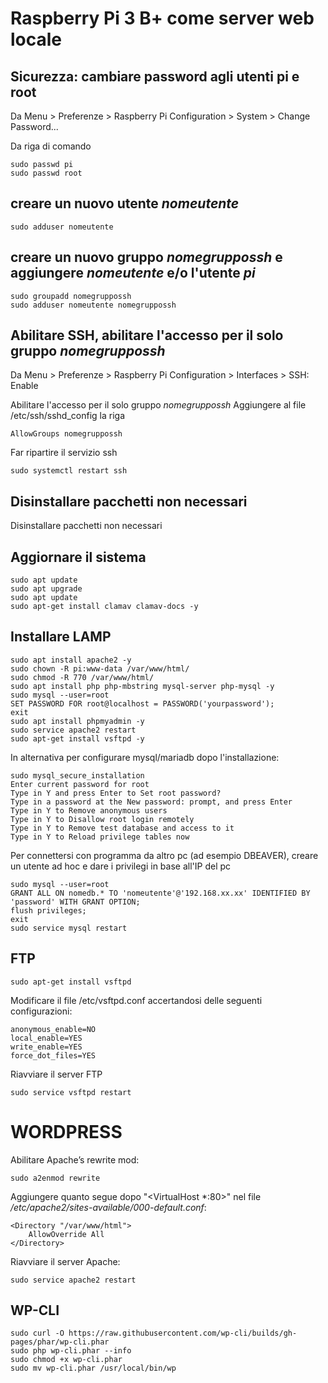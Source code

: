 # Raspberry Pi 3 B+ come server web locale

## Sicurezza: cambiare password agli utenti pi e root
Da Menu > Preferenze > Raspberry Pi Configuration > System > Change Password...

Da riga di comando 
```
sudo passwd pi
sudo passwd root
```
## creare un nuovo utente *nomeutente*
```
sudo adduser nomeutente
```
## creare un nuovo gruppo *nomegruppossh* e aggiungere *nomeutente* e/o l'utente *pi*
```
sudo groupadd nomegruppossh
sudo adduser nomeutente nomegruppossh
```
## Abilitare SSH, abilitare l'accesso per il solo gruppo *nomegruppossh*
Da Menu > Preferenze > Raspberry Pi Configuration > Interfaces > SSH: Enable

Abilitare l'accesso per il solo gruppo *nomegruppossh*
Aggiungere al file /etc/ssh/sshd_config la riga
```
AllowGroups nomegruppossh
```
Far ripartire il servizio ssh

```
sudo systemctl restart ssh
```
## Disinstallare pacchetti non necessari
Disinstallare pacchetti non necessari

## Aggiornare il sistema
```
sudo apt update
sudo apt upgrade
sudo apt update
sudo apt-get install clamav clamav-docs -y
```

## Installare LAMP
```
sudo apt install apache2 -y
sudo chown -R pi:www-data /var/www/html/
sudo chmod -R 770 /var/www/html/
sudo apt install php php-mbstring mysql-server php-mysql -y
sudo mysql --user=root
SET PASSWORD FOR root@localhost = PASSWORD('yourpassword');
exit
sudo apt install phpmyadmin -y
sudo service apache2 restart
sudo apt-get install vsftpd -y
```
In alternativa per configurare mysql/mariadb dopo l'installazione:
```
sudo mysql_secure_installation
Enter current password for root
Type in Y and press Enter to Set root password?
Type in a password at the New password: prompt, and press Enter
Type in Y to Remove anonymous users
Type in Y to Disallow root login remotely
Type in Y to Remove test database and access to it
Type in Y to Reload privilege tables now
```
Per connettersi con programma da altro pc (ad esempio DBEAVER), creare un utente ad hoc e dare i privilegi in base all'IP del pc
```
sudo mysql --user=root
GRANT ALL ON nomedb.* TO 'nomeutente'@'192.168.xx.xx' IDENTIFIED BY 'password' WITH GRANT OPTION;
flush privileges;
exit
sudo service mysql restart
```

## FTP
```
sudo apt-get install vsftpd
```
Modificare il file /etc/vsftpd.conf accertandosi delle seguenti configurazioni:
```
anonymous_enable=NO
local_enable=YES
write_enable=YES
force_dot_files=YES
```
Riavviare il server FTP
```
sudo service vsftpd restart
```

# WORDPRESS
Abilitare Apache’s rewrite mod:
```
sudo a2enmod rewrite
```
Aggiungere quanto segue dopo "<VirtualHost \*:80>" nel file */etc/apache2/sites-available/000-default.conf*:
```
<Directory "/var/www/html">
    AllowOverride All
</Directory>
```
Riavviare il server Apache:
```
sudo service apache2 restart
```
## WP-CLI
```
sudo curl -O https://raw.githubusercontent.com/wp-cli/builds/gh-pages/phar/wp-cli.phar
sudo php wp-cli.phar --info
sudo chmod +x wp-cli.phar
sudo mv wp-cli.phar /usr/local/bin/wp
```
